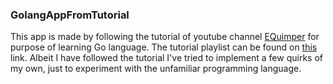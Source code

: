 ### GolangAppFromTutorial

This app is made by following the tutorial of youtube channel [EQuimper](https://www.youtube.com/channel/UC7R7bcH9-KEBDiGNP1mZnmw) for purpose of learning Go language. The tutorial playlist can be found on [this](https://www.youtube.com/watch?v=Uuy9J33iG0E&list=PLzQWIQOqeUSPFPVfticl-CsmUv82Gb5W-&index=1) link. Albeit I have followed the tutorial I've tried to implement a few quirks of my own, just to experiment with the unfamiliar programming language.
